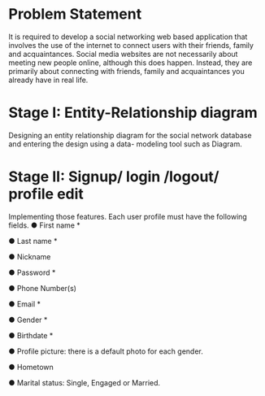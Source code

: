 # Problem Statement
It is required to develop a social networking web based application that involves the use of the internet to
connect users with their friends, family and acquaintances.
Social media websites are not necessarily about meeting new people online, although this does happen.
Instead, they are primarily about connecting with friends, family and acquaintances you already have in real
life. 

# Stage I: Entity-Relationship diagram
Designing an entity relationship diagram for the social network database and entering the design using a data- modeling tool such as Diagram.

# Stage II: Signup/ login /logout/ profile edit
Implementing those features. Each user profile must have the following fields.
● First name * 

● Last name * 

● Nickname

● Password * 

● Phone Number(s)

● Email * 

● Gender * 

● Birthdate * 

● Profile picture: there is a default photo for each gender.

● Hometown


● Marital status: Single, Engaged or Married.



